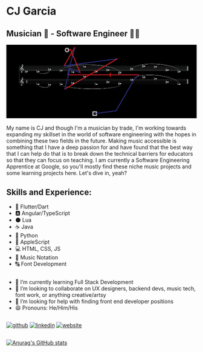 
# CJ Garcia
## Musician 🎵 - Software Engineer 🧑‍💻
![cjgmusic](https://github.com/CJGarciaMusic/Sandbox/blob/master/CJGM%20cover%20image.png?raw=true)

My name is CJ and though I'm a musician by trade, I'm working towards expanding my skillset in the world of software engineering with the hopes in combining these two fields in the future. Making music accessible is something that I have a deep passion for and have found that the best way that I can help do that is to break down the technical barriers for educators so that they can focus on teaching. I am currently a Software Engineering Apprentice at Google, so you'll mostly find these niche music projects and some learning projects here. Let's dive in, yeah?

## Skills and Experience: 
- 🎯 Flutter/Dart
- 🅰️ Angular/TypeScript
- 🌑 Lua 
- ☕ Java
- 🐍 Python
- 🍎 AppleScript
- 💻 HTML, CSS, JS
- 🎼 Music Notation
- 🔠 Font Development

## 
- 🌱 I’m currently learning Full Stack Development 
- 👯 I’m looking to collaborate on UX designers, backend devs, music tech, font work, or anything creative/artsy 
- 🤔 I’m looking for help with finding front end developer positions 
- 😄 Pronouns: He/Him/His 

## 
[<img src='https://cdn.jsdelivr.net/npm/simple-icons@3.0.1/icons/github.svg' alt='github' height='40'>](https://github.com/CJGarciaMusic)  [<img src='https://cdn.jsdelivr.net/npm/simple-icons@3.0.1/icons/linkedin.svg' alt='linkedin' height='40'>](https://www.linkedin.com/in/cj-garcia-music/)  [<img src='https://cdn.jsdelivr.net/npm/simple-icons@3.0.1/icons/icloud.svg' alt='website' height='40'>](https://cjgarciamusic.wixsite.com/cjgm)  


## 
[![Anurag's GitHub stats](https://github-readme-stats.vercel.app/api?username=cjgarciamusic)](https://github.com/anuraghazra/github-readme-stats)
